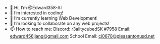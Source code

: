 - 👋 Hi, I’m @Edward358-AI
- 👀 I’m interested in coding!
- 🌱 I’m currently learning Web Development!
- 💞️ I’m looking to collaborate on any web projects!
- 📫 How to reach me: 
Discord: r3alitycubedSK #7958
Email: edward456jiang@gmail.com
School Email: cj0670@pleasantonusd.net

<!---
Edward358-AI/Edward358-AI is a ✨ special ✨ repository because its `README.md` (this file) appears on your GitHub profile.
You can click the Preview link to take a look at your changes.
--->
